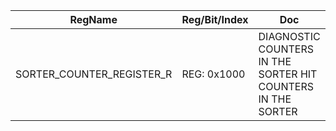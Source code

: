 | RegName | Reg/Bit/Index | Doc | Board | TYPE |
|---------|-----|-----|-------|------|
| SORTER_COUNTER_REGISTER_R | REG: 0x1000 | DIAGNOSTIC COUNTERS IN THE SORTER HIT COUNTERS IN THE SORTER | MP_FEB | - |
